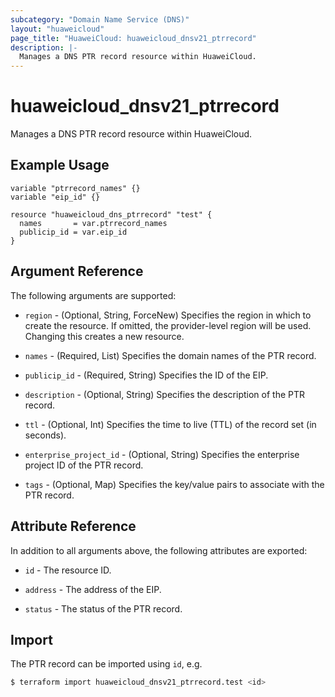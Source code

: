 ```yaml
---
subcategory: "Domain Name Service (DNS)"
layout: "huaweicloud"
page_title: "HuaweiCloud: huaweicloud_dnsv21_ptrrecord"
description: |-
  Manages a DNS PTR record resource within HuaweiCloud.
---
```


# huaweicloud_dnsv21_ptrrecord

Manages a DNS PTR record resource within HuaweiCloud.

## Example Usage

```hcl
variable "ptrrecord_names" {}
variable "eip_id" {}

resource "huaweicloud_dns_ptrrecord" "test" {
  names       = var.ptrrecord_names
  publicip_id = var.eip_id
}
```

## Argument Reference

The following arguments are supported:

* `region` - (Optional, String, ForceNew) Specifies the region in which to create the resource.
  If omitted, the provider-level region will be used.
  Changing this creates a new resource.

* `names` - (Required, List) Specifies the domain names of the PTR record.

* `publicip_id` - (Required, String) Specifies the ID of the EIP.

* `description` - (Optional, String) Specifies the description of the PTR record.

* `ttl` - (Optional, Int) Specifies the time to live (TTL) of the record set (in seconds).

* `enterprise_project_id` - (Optional, String) Specifies the enterprise project ID of the PTR record.

* `tags` - (Optional, Map) Specifies the key/value pairs to associate with the PTR record.

## Attribute Reference

In addition to all arguments above, the following attributes are exported:

* `id` - The resource ID.

* `address` - The address of the EIP.

* `status` - The status of the PTR record.

## Import

The PTR record can be imported using `id`, e.g.

```bash
$ terraform import huaweicloud_dnsv21_ptrrecord.test <id>
```
